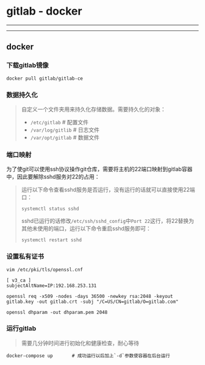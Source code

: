 # gitlab - docker

---

---

## docker

### 下载gitlab镜像

```shell
docker pull gitlab/gitlab-ce
```

### 数据持久化

> 自定义一个文件夹用来持久化存储数据。需要持久化的对象：
>
> - `/etc/gitlab`           # 配置文件
> - `/var/log/gitlib`       # 日志文件
> - `/var/opt/gitlab`       # 数据文件

### 端口映射

为了使git可以使用ssh协议操作git仓库，需要将主机的22端口映射到gitlab容器中，因此要解除sshd服务对22的占用：

> 运行以下命令查看sshd服务是否运行，没有运行的话就可以直接使用22端口：
>
> ```shell
> systemctl status sshd
> ```
>
> sshd已运行的话修改`/etc/ssh/sshd_config`中`Port 22`这行，将22替换为其他未使用的端口，运行以下命令重启sshd服务即可：
>
> ```shell
> systemctl restart sshd
> ```

### 设置私有证书

```shell
vim /etc/pki/tls/openssl.cnf

[ v3_ca ]
subjectAltName=IP:192.168.253.131
```

```shell
openssl req -x509 -nodes -days 36500 -newkey rsa:2048 -keyout gitlab.key -out gitlab.crt -subj "/C=US/CN=gitlab/O=gitlab.com"

openssl dhparam -out dhparam.pem 2048
```



### 运行gitlab

> 需要几分钟时间进行初始化和健康检查，耐心等待

```shell
docker-compose up       # 成功运行以后加上`-d`参数使容器在后台运行
```
